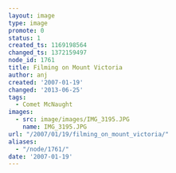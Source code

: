 ```yaml
---
layout: image
type: image
promote: 0
status: 1
created_ts: 1169198564
changed_ts: 1372159497
node_id: 1761
title: Filming on Mount Victoria
author: anj
created: '2007-01-19'
changed: '2013-06-25'
tags:
  - Comet McNaught
images:
  - src: image/images/IMG_3195.JPG
    name: IMG_3195.JPG
url: "/2007/01/19/filming_on_mount_victoria/"
aliases:
  - "/node/1761/"
date: '2007-01-19'
---
```


